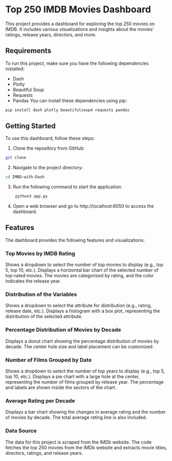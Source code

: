 # Top 250 IMDB Movies Dashboard
This project provides a dashboard for exploring the top 250 movies on IMDB. It includes various visualizations and insights about the movies' ratings, release years, directors, and more.
## Requirements
To run this project, make sure you have the following dependencies installed:

* Dash
* Plotly
* Beautiful Soup
* Requests
* Pandas
You can install these dependencies using pip:
```bash
pip install dash plotly beautifulsoup4 requests pandas
```
## Getting Started
To use this dashboard, follow these steps:

1. Clone the repository from GitHub:
  ```bash
  git clone 
  ```
2. Navigate to the project directory:
  ```bash
  cd IMBD-with-Dash 
  ```
3. Run the following command to start the application:
   ```bash
    python3 app.py
    ```
4. Open a web browser and go to http://localhost:8050 to access the dashboard.

## Features

The dashboard provides the following features and visualizations:

### Top Movies by IMDB Rating
Shows a dropdown to select the number of top movies to display (e.g., top 5, top 10, etc.).
Displays a horizontal bar chart of the selected number of top-rated movies.
The movies are categorized by rating, and the color indicates the release year.

### Distribution of the Variables
Shows a dropdown to select the attribute for distribution (e.g., rating, release date, etc.).
Displays a histogram with a box plot, representing the distribution of the selected attribute.

### Percentage Distribution of Movies by Decade
Displays a donut chart showing the percentage distribution of movies by decade.
The center hole size and label placement can be customized.

### Number of Films Grouped by Date
Shows a dropdown to select the number of top years to display (e.g., top 5, top 10, etc.).
Displays a pie chart with a large hole at the center, representing the number of films grouped by release year.
The percentage and labels are shown inside the sectors of the chart.

### Average Rating per Decade
Displays a bar chart showing the changes in average rating and the number of movies by decade.
The total average rating line is also included.

### Data Source
The data for this project is scraped from the IMDb website. The code fetches the top 250 movies from the IMDb website and extracts movie titles, directors, ratings, and release years.

